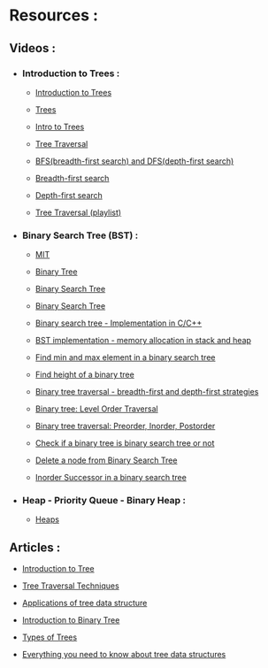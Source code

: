 # Resources :

## Videos :

* ### Introduction to Trees :

    * [Introduction to Trees](https://www.youtube.com/watch?v=qH6yxkw0u78&list=PL2_aWCzGMAwI3W_JlcBbtYTwiQSsOTa6P&index=25)

    * [Trees](https://www.youtube.com/watch?v=oSWTXtMglKE)

    * [Intro to Trees](https://www.coursera.org/lecture/data-structures/trees-95qda)

    * [Tree Traversal](https://www.coursera.org/lecture/data-structures/tree-traversal-fr51b)

    * [BFS(breadth-first search) and DFS(depth-first search)](https://www.youtube.com/watch?v=uWL6FJhq5fM)

    * [Breadth-first search](https://youtu.be/HZ5YTanv5QE)

    * [Depth-first search](https://youtu.be/Urx87-NMm6c)

    * [Tree Traversal (playlist)](https://www.youtube.com/playlist?list=PL9xmBV_5YoZO1JC2RgEi04nLy6D-rKk6b)



* ### Binary Search Tree (BST) :

    * [MIT](https://www.youtube.com/watch?v=76dhtgZt38A&ab_channel=MITOpenCourseWare)

    * [Binary Tree](https://www.youtube.com/watch?v=H5JubkIy_p8&list=PL2_aWCzGMAwI3W_JlcBbtYTwiQSsOTa6P&index=26)

    * [Binary Search Tree](https://www.youtube.com/watch?v=i_Q0v_Ct5lY)

    * [Binary Search Tree](https://www.youtube.com/watch?v=pYT9F8_LFTM&list=PL2_aWCzGMAwI3W_JlcBbtYTwiQSsOTa6P&index=27)

    * [Binary search tree - Implementation in C/C++](https://www.youtube.com/watch?v=COZK7NATh4k&list=PL2_aWCzGMAwI3W_JlcBbtYTwiQSsOTa6P&index=29)

    * [BST implementation - memory allocation in stack and heap](https://www.youtube.com/watch?v=hWokyBoo0aI&list=PL2_aWCzGMAwI3W_JlcBbtYTwiQSsOTa6P&index=29)

    * [Find min and max element in a binary search tree](https://www.youtube.com/watch?v=Ut90klNN264&list=PL2_aWCzGMAwI3W_JlcBbtYTwiQSsOTa6P&index=30)

    * [Find height of a binary tree](https://www.youtube.com/watch?v=_pnqMz5nrRs&list=PL2_aWCzGMAwI3W_JlcBbtYTwiQSsOTa6P&index=31)

    * [Binary tree traversal - breadth-first and depth-first strategies](https://www.youtube.com/watch?v=9RHO6jU--GU&list=PL2_aWCzGMAwI3W_JlcBbtYTwiQSsOTa6P&index=32)

    * [Binary tree: Level Order Traversal](https://www.youtube.com/watch?v=86g8jAQug04&list=PL2_aWCzGMAwI3W_JlcBbtYTwiQSsOTa6P&index=33)

    * [Binary tree traversal: Preorder, Inorder, Postorder](https://www.youtube.com/watch?v=gm8DUJJhmY4&list=PL2_aWCzGMAwI3W_JlcBbtYTwiQSsOTa6P&index=34)

    * [Check if a binary tree is binary search tree or not](https://www.youtube.com/watch?v=yEwSGhSsT0U&list=PL2_aWCzGMAwI3W_JlcBbtYTwiQSsOTa6P&index=35)

    * [Delete a node from Binary Search Tree](https://www.youtube.com/watch?v=gcULXE7ViZw&list=PL2_aWCzGMAwI3W_JlcBbtYTwiQSsOTa6P&index=36)

    * [Inorder Successor in a binary search tree](https://www.youtube.com/watch?v=5cPbNCrdotA&list=PL2_aWCzGMAwI3W_JlcBbtYTwiQSsOTa6P&index=37)



* ### Heap - Priority Queue - Binary Heap :

    * [Heaps](https://www.youtube.com/watch?v=t0Cq6tVNRBA)

## Articles :

* [Introduction to Tree](https://www.geeksforgeeks.org/introduction-to-tree-data-structure-and-algorithm-tutorials/)

* [Tree Traversal Techniques](https://www.geeksforgeeks.org/tree-traversals-inorder-preorder-and-postorder/?ref=lbp)

* [Applications of tree data structure](https://www.geeksforgeeks.org/applications-of-tree-data-structure/?ref=lbp)

* [Introduction to Binary Tree](https://www.geeksforgeeks.org/introduction-to-binary-tree-data-structure-and-algorithm-tutorials/?ref=lbp)

* [Types of Trees](https://www.thecrazyprogrammer.com/2019/09/types-of-trees-in-data-structure.html)

* [Everything you need to know about tree data structures](https://www.freecodecamp.org/news/all-you-need-to-know-about-tree-data-structures-bceacb85490c/)


